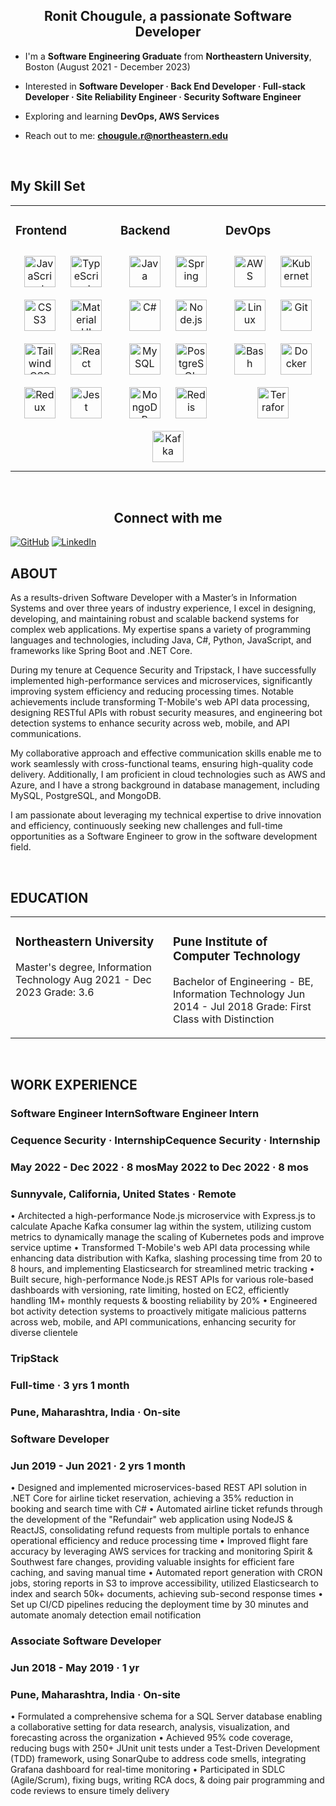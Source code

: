 ## <div align="center">Ronit Chougule, a passionate Software Developer</div>  
  
- I'm a **Software Engineering Graduate** from **Northeastern University**, Boston (August 2021 - December 2023)  
  
- Interested in **Software Developer · Back End Developer · Full-stack Developer · Site Reliability Engineer · Security Software Engineer**  
  
- Exploring and learning **DevOps, AWS Services**  

- Reach out to me: **chougule.r@northeastern.edu**  
  
<br/>

## My Skill Set  

<table><tr><td valign="top" width="33%">

### Frontend  
<div align="center">  
<a href="https://www.javascript.com/" target="_blank"><img style="margin: 10px" src="https://profilinator.rishav.dev/skills-assets/javascript-original.svg" alt="JavaScript" height="50" /></a>  
<a href="https://www.typescriptlang.org/" target="_blank"><img style="margin: 10px" src="https://profilinator.rishav.dev/skills-assets/typescript-original.svg" alt="TypeScript" height="50" /></a>  
<a href="https://www.w3schools.com/css/" target="_blank"><img style="margin: 10px" src="https://profilinator.rishav.dev/skills-assets/css3-original-wordmark.svg" alt="CSS3" height="50" /></a>  
<a href="https://mui.com/" target="_blank"><img style="margin: 10px" src="https://profilinator.rishav.dev/skills-assets/mui.png" alt="Material UI" height="50" /></a>    
<a href="https://www.tailwindcss.com/" target="_blank"><img style="margin: 10px" src="https://profilinator.rishav.dev/skills-assets/tailwindcss.svg" alt="Tailwind CSS" height="50" /></a>  
<a href="https://reactjs.org/" target="_blank"><img style="margin: 10px" src="https://profilinator.rishav.dev/skills-assets/react-original-wordmark.svg" alt="React" height="50" /></a>  
<a href="https://redux.js.org/" target="_blank"><img style="margin: 10px" src="https://profilinator.rishav.dev/skills-assets/redux-original.svg" alt="Redux" height="50" /></a>  
<a href="https://www.jestjs.io/" target="_blank"><img style="margin: 10px" src="https://profilinator.rishav.dev/skills-assets/jest.svg" alt="Jest" height="50" /></a>  
</div>
</td><td valign="top" width="33%">

### Backend  
<div align="center">  
<a href="https://www.java.com/" target="_blank"><img style="margin: 10px" src="https://profilinator.rishav.dev/skills-assets/java-original-wordmark.svg" alt="Java" height="50" /></a>  
<a href="https://docs.spring.io/spring-framework/docs/3.0.x/reference/expressions.html#:~:text=The%20Spring%20Expression%20Language%20(SpEL,and%20basic%20string%20templating%20functionality." target="_blank"><img style="margin: 10px" src="https://profilinator.rishav.dev/skills-assets/springio-icon.svg" alt="Spring" height="50" /></a>
<a href="https://learn.microsoft.com/en-us/dotnet/csharp/" target="_blank"><img style="margin: 10px" src="https://profilinator.rishav.dev/skills-assets/csharp-original.svg" alt="C#" height="50" /></a>
<a href="https://nodejs.org/" target="_blank"><img style="margin: 10px" src="https://profilinator.rishav.dev/skills-assets/nodejs-original-wordmark.svg" alt="Node.js" height="50" /></a>  
<a href="https://www.mysql.com/" target="_blank"><img style="margin: 10px" src="https://profilinator.rishav.dev/skills-assets/mysql-original-wordmark.svg" alt="MySQL" height="50" /></a>  
<a href="https://www.postgresql.org/" target="_blank"><img style="margin: 10px" src="https://profilinator.rishav.dev/skills-assets/postgresql-original-wordmark.svg" alt="PostgreSQL" height="50" /></a>  
<a href="https://www.mongodb.com/" target="_blank"><img style="margin: 10px" src="https://profilinator.rishav.dev/skills-assets/mongodb-original-wordmark.svg" alt="MongoDB" height="50" /></a>  
<a href="https://redis.io/" target="_blank"><img style="margin: 10px" src="https://profilinator.rishav.dev/skills-assets/redis-original-wordmark.svg" alt="Redis" height="50" /></a>   
<a href="https://kafka.apache.org/" target="_blank"><img style="margin: 10px" src="https://profilinator.rishav.dev/skills-assets/apache_kafka-icon.svg" alt="Kafka" height="50" /></a>  
</div>
</td><td valign="top" width="33%">

### DevOps  
<div align="center">  
<a href="https://aws.amazon.com/" target="_blank"><img style="margin: 10px" src="https://profilinator.rishav.dev/skills-assets/amazonwebservices-original-wordmark.svg" alt="AWS" height="50" /></a>  
<a href="https://kubernetes.io/" target="_blank"><img style="margin: 10px" src="https://profilinator.rishav.dev/skills-assets/kubernetes-icon.svg" alt="Kubernetes" height="50" /></a>  
<a href="https://www.linux.org/" target="_blank"><img style="margin: 10px" src="https://profilinator.rishav.dev/skills-assets/linux-original.svg" alt="Linux" height="50" /></a>  
<a href="https://github.com/" target="_blank"><img style="margin: 10px" src="https://profilinator.rishav.dev/skills-assets/git-scm-icon.svg" alt="Git" height="50" /></a>  
<a href="https://www.gnu.org/software/bash/" target="_blank"><img style="margin: 10px" src="https://profilinator.rishav.dev/skills-assets/gnu_bash-icon.svg" alt="Bash" height="50" /></a>  
<a href="https://www.docker.com/" target="_blank"><img style="margin: 10px" src="https://profilinator.rishav.dev/skills-assets/docker-original-wordmark.svg" alt="Docker" height="50" /></a>  
<a href="https://www.terraform.io/" target="_blank"><img style="margin: 10px" src="https://profilinator.rishav.dev/skills-assets/terraformio-icon.svg" alt="Terraform" height="50" /></a>    
  
</div>
</td></tr></table>  
<br/>  

## <div align="center">Connect with me</div>  
[![GitHub](https://img.shields.io/badge/GitHub-181717?style=for-the-badge&logo=github&logoColor=white)](https://github.com/Ronitm10)
[![LinkedIn](https://img.shields.io/badge/LinkedIn-0A66C2?style=for-the-badge&logo=linkedin&logoColor=white)](https://www.linkedin.com/in/ronit-chougule/)

## ABOUT

As a results-driven Software Developer with a Master’s in Information Systems and over three years of industry experience, I excel in designing, developing, and maintaining robust and scalable backend systems for complex web applications. My expertise spans a variety of programming languages and technologies, including Java, C#, Python, JavaScript, and frameworks like Spring Boot and .NET Core.

During my tenure at Cequence Security and Tripstack, I have successfully implemented high-performance services and microservices, significantly improving system efficiency and reducing processing times. Notable achievements include transforming T-Mobile's web API data processing, designing RESTful APIs with robust security measures, and engineering bot detection systems to enhance security across web, mobile, and API communications.

My collaborative approach and effective communication skills enable me to work seamlessly with cross-functional teams, ensuring high-quality code delivery. Additionally, I am proficient in cloud technologies such as AWS and Azure, and I have a strong background in database management, including MySQL, PostgreSQL, and MongoDB.

I am passionate about leveraging my technical expertise to drive innovation and efficiency, continuously seeking new challenges and full-time opportunities as a Software Engineer to grow in the software development field.

<br/>

## EDUCATION

<table><tr><td valign="top" width="33%">
  
### Northeastern University
Master's degree, Information Technology
Aug 2021 - Dec 2023
Grade: 3.6

</td><td valign="top" width="33%">

### Pune Institute of Computer Technology
Bachelor of Engineering - BE, Information Technology
Jun 2014 - Jul 2018
Grade: First Class with Distinction

</td></tr></table>
<br/>

## WORK EXPERIENCE

### Software Engineer InternSoftware Engineer Intern
### Cequence Security · InternshipCequence Security · Internship
### May 2022 - Dec 2022 · 8 mosMay 2022 to Dec 2022 · 8 mos
### Sunnyvale, California, United States · Remote
• Architected a high-performance Node.js microservice with Express.js to calculate Apache Kafka consumer lag within the system, utilizing custom metrics to dynamically manage the scaling of Kubernetes pods and improve service uptime
• Transformed T-Mobile's web API data processing while enhancing data distribution with Kafka, slashing processing time from 20 to 8 hours, and implementing Elasticsearch for streamlined metric tracking
• Built secure, high-performance Node.js REST APIs for various role-based dashboards with versioning, rate limiting, hosted on EC2, efficiently handling 1M+ monthly requests & boosting reliability by 20%
• Engineered bot activity detection systems to proactively mitigate malicious patterns across web, mobile, and API communications, enhancing security for diverse clientele


### TripStack
### Full-time · 3 yrs 1 month
### Pune, Maharashtra, India · On-site
### Software Developer
### Jun 2019 - Jun 2021 · 2 yrs 1 month
• Designed and implemented microservices-based REST API solution in .NET Core for airline ticket reservation, achieving a 35% reduction in booking and search time with C#
• Automated airline ticket refunds through the development of the "Refundair" web application using NodeJS & ReactJS, consolidating refund requests from multiple portals to enhance operational efficiency and reduce processing time 
• Improved flight fare accuracy by leveraging AWS services for tracking and monitoring Spirit & Southwest fare changes, providing valuable insights for efficient fare caching, and saving manual time
• Automated report generation with CRON jobs, storing reports in S3 to improve accessibility, utilized Elasticsearch to index and search 50k+ documents, achieving sub-second response times
• Set up CI/CD pipelines reducing the deployment time by 30 minutes and automate anomaly detection email notification

### Associate Software Developer
### Jun 2018 - May 2019 · 1 yr
### Pune, Maharashtra, India · On-site
• Formulated a comprehensive schema for a SQL Server database enabling a collaborative setting for data research, analysis, visualization, and forecasting across the organization
• Achieved 95% code coverage, reducing bugs with 250+ JUnit unit tests under a Test-Driven Development (TDD) framework, using SonarQube to address code smells, integrating Grafana dashboard for real-time monitoring
• Participated in SDLC (Agile/Scrum), fixing bugs, writing RCA docs, & doing pair programming and code reviews to ensure timely delivery
